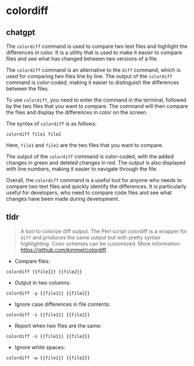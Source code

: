 # colordiff 
## chatgpt 
The `colordiff` command is used to compare two text files and highlight the differences in color. It is a utility that is used to make it easier to compare files and see what has changed between two versions of a file.

The `colordiff` command is an alternative to the `diff` command, which is used for comparing two files line by line. The output of the `colordiff` command is color-coded, making it easier to distinguish the differences between the files.

To use `colordiff`, you need to enter the command in the terminal, followed by the two files that you want to compare. The command will then compare the files and display the differences in color on the screen.

The syntax of `colordiff` is as follows:

```
colordiff file1 file2
```

Here, `file1` and `file2` are the two files that you want to compare.

The output of the `colordiff` command is color-coded, with the added changes in green and deleted changes in red. The output is also displayed with line numbers, making it easier to navigate through the file.

Overall, the `colordiff` command is a useful tool for anyone who needs to compare two text files and quickly identify the differences. It is particularly useful for developers, who need to compare code files and see what changes have been made during development. 

## tldr 
 
> A tool to colorize diff output.
> The Perl script colordiff is a wrapper for `diff` and produces the same output but with pretty syntax highlighting. Color schemes can be customized.
> More information: <https://github.com/kimmel/colordiff>.

- Compare files:

`colordiff {{file1}} {{file2}}`

- Output in two columns:

`colordiff -y {{file1}} {{file2}}`

- Ignore case differences in file contents:

`colordiff -i {{file1}} {{file2}}`

- Report when two files are the same:

`colordiff -s {{file1}} {{file2}}`

- Ignore white spaces:

`colordiff -w {{file1}} {{file2}}`
